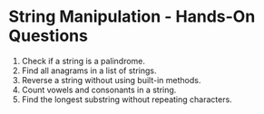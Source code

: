 # String Manipulation - Hands-On Questions

1. Check if a string is a palindrome.
2. Find all anagrams in a list of strings.
3. Reverse a string without using built-in methods.
4. Count vowels and consonants in a string.
5. Find the longest substring without repeating characters.
